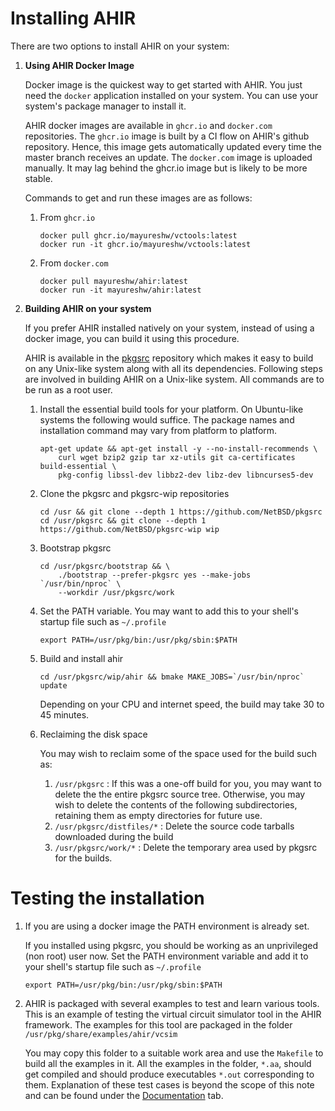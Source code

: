 # Installing AHIR

There are two options to install AHIR on your system:

1. **Using AHIR Docker Image**

    Docker image is the quickest way to get started with AHIR. You just need the `docker` application installed on your system. You can use your system's package manager to install it.

    AHIR docker images are available in `ghcr.io` and `docker.com` repositories. The `ghcr.io` image is built by a CI flow on AHIR's github repository. Hence, this image gets automatically updated every time the master branch receives an update. The `docker.com` image is uploaded manually. It may lag behind the ghcr.io image but is likely to be more stable.

    Commands to get and run these images are as follows:

    1. From `ghcr.io`

        ```
        docker pull ghcr.io/mayureshw/vctools:latest
        docker run -it ghcr.io/mayureshw/vctools:latest
        ```

    1. From `docker.com`

        ```
        docker pull mayureshw/ahir:latest
        docker run -it mayureshw/ahir:latest
        ```


2. **Building AHIR on your system**

    If you prefer AHIR installed natively on your system, instead of using a docker image, you can build it using this procedure.

    AHIR is available in the [pkgsrc](https://pkgsrc.org/) repository which makes it easy to build on any Unix-like system along with all its dependencies. Following steps are involved in building AHIR on a Unix-like system. All commands are to be run as a root user.

    1. Install the essential build tools for your platform. On Ubuntu-like systems the following would suffice. The package names and installation command may vary from platform to platform.

        ```
        apt-get update && apt-get install -y --no-install-recommends \
            curl wget bzip2 gzip tar xz-utils git ca-certificates build-essential \
            pkg-config libssl-dev libbz2-dev libz-dev libncurses5-dev
        ```

    1. Clone the pkgsrc and pkgsrc-wip repositories

        ```
        cd /usr && git clone --depth 1 https://github.com/NetBSD/pkgsrc
        cd /usr/pkgsrc && git clone --depth 1 https://github.com/NetBSD/pkgsrc-wip wip
        ```

    1. Bootstrap pkgsrc

        ```
        cd /usr/pkgsrc/bootstrap && \
            ./bootstrap --prefer-pkgsrc yes --make-jobs `/usr/bin/nproc` \
            --workdir /usr/pkgsrc/work
        ```

    1. Set the PATH variable. You may want to add this to your shell's startup file such as `~/.profile`

        ```
        export PATH=/usr/pkg/bin:/usr/pkg/sbin:$PATH
        ```

    1. Build and install ahir

        ```
        cd /usr/pkgsrc/wip/ahir && bmake MAKE_JOBS=`/usr/bin/nproc` update
        ```

        Depending on your CPU and internet speed, the build may take 30 to 45 minutes.

    1. Reclaiming the disk space

        You may wish to reclaim some of the space used for the build such as:

        1. `/usr/pkgsrc` : If this was a one-off build for you, you may want to delete the the entire pkgsrc source tree. Otherwise, you may wish to delete the contents of the following subdirectories, retaining them as empty directories for future use.
        2. `/usr/pkgsrc/distfiles/*` : Delete the source code tarballs downloaded during the build
        3. `/usr/pkgsrc/work/*` : Delete the temporary area used by pkgsrc for the builds.

# Testing the installation

1. If you are using a docker image the PATH environment is already set.

    If you installed using pkgsrc, you should be working as an unprivileged (non root) user now. Set the PATH environment variable and add it to your shell's startup file such as `~/.profile`

    ```
    export PATH=/usr/pkg/bin:/usr/pkg/sbin:$PATH
    ```

2. AHIR is packaged with several examples to test and learn various tools. This is an example of testing the virtual circuit simulator tool in the AHIR framework. The examples for this tool are packaged in the folder `/usr/pkg/share/examples/ahir/vcsim`

    You may copy this folder to a suitable work area and use the `Makefile` to build all the examples in it. All the examples in the folder, `*.aa`, should  get compiled and should produce executables `*.out` corresponding to them. Explanation of these test cases is beyond the scope of this note and can be found under the [Documentation](../documentation/) tab.
